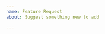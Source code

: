 ```yaml
---
name: Feature Request
about: Suggest something new to add

---
```


<!-- Please ensure you're running the latest version of Denizen (new features are not backported).
Please also ensure that what you're asking is not already present in Denizen.
Describe your request below. -->
